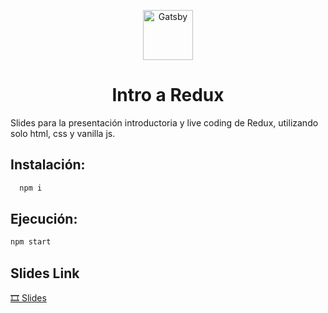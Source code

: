 <p align="center">
    <img alt="Gatsby" src="https://i.postimg.cc/RmGBqD4p/Logo.png" width="80" />
</p>
<h1 align="center">
  Intro a Redux
  
</h1>

Slides para la presentación introductoria y live coding de Redux, utilizando solo html, css y vanilla js. 

## Instalación:

```bash
  npm i
```

## Ejecución:

```bash
npm start
```

## Slides Link
[🎞 Slides](https://link)